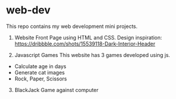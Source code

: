 # web-dev
This repo contains my web development mini projects.

1. Website Front Page using HTML and CSS.
Design inspiration: https://dribbble.com/shots/15539118-Dark-Interior-Header

2. Javascript Games
This website has 3 games developed using js.
- Calculate age in days
- Generate cat images
- Rock, Paper, Scissors

3. BlackJack Game against computer
